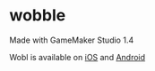 # wobble
Made with GameMaker Studio 1.4

Wobl is available on [iOS](https://appsto.re/us/CFi4jb.i) and [Android](https://play.google.com/store/apps/details?id=com.tangentgamestudios.wobl)
